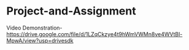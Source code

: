 # Project-and-Assignment

Video Demonstration- https://drive.google.com/file/d/1LZqCkzye4t9hWmVWMn8ve4WVtBl-MpwA/view?usp=drivesdk

